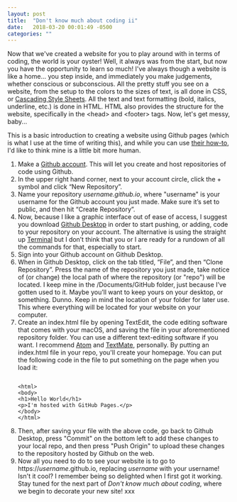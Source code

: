 ```yaml
---
layout: post
title:  "Don't know much about coding ii"
date:   2018-03-20 00:01:49 -0500
categories: ""
---
```


Now that we've created a website for you to play around with in terms of coding, the world is your oyster! Well, it always was from the start, but now you have the opportunity to learn so much! I've always though a website is like a home... you step inside, and immediately you make judgements, whether conscious or subconscious. All the pretty stuff you see on a website, from the setup to the colors to the sizes of text, is all done in CSS, or <a href="https://www.w3schools.com/css/css_intro.asp" target="_blank">Cascading Style Sheets</a>. All the text and text formatting (bold, italics, underline, etc.) is done in HTML. HTML also provides the structure for the website, specifically in the &lt;head&gt; and &lt;footer&gt; tags. Now, let's get messy, baby...<!-- more -->

This is a basic introduction to creating a website using Github pages (which is what I use at the time of writing this), and while you can use <a href="https://www.w3schools.com/css/css_intro.asp" target="_blank">their how-to</a>, I'd like to think mine is a little bit more human.
<ol><li>Make a <a href="https://github.com/" target="_blank">Github account</a>. This will let you create and host repositories of code using Github.</li>
<li>In the upper right hand corner, next to your account circle, click the + symbol and click “New Repository”.</li>
<li>Name your repository <i>username.github.io</i>, where "username" is your username for the Github account you just made. Make sure it’s set to public, and then hit “Create Repository”.</li>
<li>Now, because I like a graphic interface out of ease of access, I suggest you download <a href="https://desktop.github.com/" target="_blank">Github Desktop</a> in order to start pushing, or adding, code to your repository on your account. The alternative is using the straight up <a href="https://pages.github.com/#terminal-step-1" target="_blank">Terminal</a> but I don’t think that you or I are ready for a rundown of all the commands for that, especially to start.</li>
<li>Sign into your Github account on Github Desktop.</li>
<li>When in Github Desktop, click on the tab titled, “File”, and then “Clone Repository”. Press the name of the repository you just made, take notice of (or change) the local path of where the repository (or "repo") will be located. I keep mine in the /Documents/GitHub folder, just because I’ve gotten used to it. Maybe you’ll want to keep yours on your desktop, or something. Dunno. Keep in mind the location of your folder for later use. This where everything will be located for your website on your computer.</li>
<li>Create an index.html file by opening TextEdit, the code editing software that comes with your macOS, and saving the file in your aforementioned repository folder. You can use a different text-editing software if you want. I recommend <a href="https://atom.io/" target="_blank">Atom</a> and <a href="https://macromates.com/" target="_blank">TextMate</a>, personally. By putting an index.html file in your repo, you'll create your homepage. You can put the following code in the file to put something on the page when you load it:
<pre><code><!DOCTYPE html>
&lt;html&gt;
&lt;body&gt;
&lt;h1&gt;Hello World&lt;/h1&gt;
&lt;p&gt;I'm hosted with GitHub Pages.&lt;/p&gt;
&lt;/body&gt;
&lt;/html&gt;
</code></pre></li>
<li>Then, after saving your file with the above code, go back to Github Desktop, press "Commit" on the bottom left to add these changes to your local repo, and then press "Push Origin" to upload these changes to the repository hosted by Github on the web.</li>
<li>Now all you need to do to see your website is to go to https://<i>username</i>.github.io, replacing <i>username</i> with your username! Isn't it cool? I remember being so delighted when I first got it working. Stay tuned for the next part of <em>Don't know much about coding</em>, where we begin to decorate your new site! xxx</li></ol>